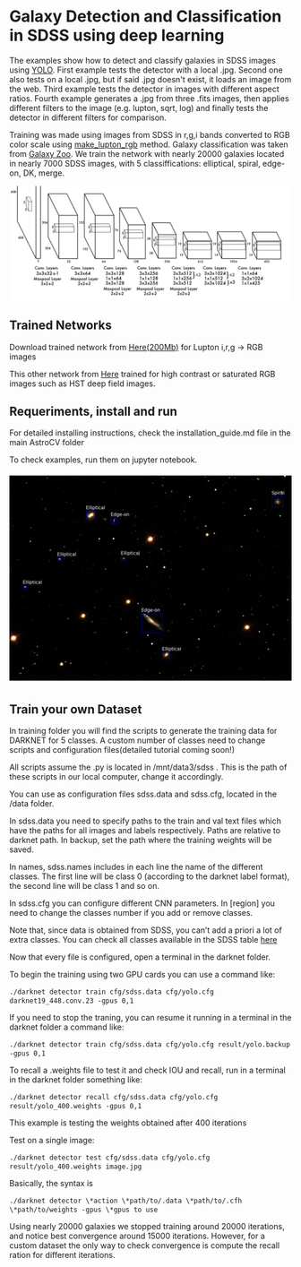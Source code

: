 # Galaxy Detection and Classification in SDSS using deep learning

The examples show how to detect and classify galaxies in SDSS images using [YOLO](https://github.com/astroCV/darknet).
First example tests the detector with a local .jpg. Second one also tests on a local .jpg, but if said .jpg doesn't exist, it loads an image from the web. Third example tests the detector in images with different aspect ratios. Fourth example generates a .jpg from three .fits images, then applies different filters to the image (e.g. lupton, sqrt, log) and finally tests the detector in different filters for comparison.

Training was made using images from SDSS in r,g,i bands converted to RGB color scale using [make_lupton_rgb](http://docs.astropy.org/en/stable/api/astropy.visualization.make_lupton_rgb.html) method.
Galaxy classification was taken from [Galaxy Zoo](https://www.galaxyzoo.org/).
We train the network with nearly 20000 galaxies located in nearly 7000 SDSS images, with 5 classiffications: elliptical, spiral, edge-on, DK, merge.

![CNN layers](data/yolo_v2_network.png)


## Trained Networks

Download trained network from [Here(200Mb)](https://drive.google.com/file/d/0B8RHInq4tQDvTTliOEt0SFViWDg/view?usp=sharing) for Lupton i,r,g -> RGB images

This other network from [Here](https://drive.google.com/file/d/0B8RHInq4tQDvYkN5MFV0S2VTV1U/view?usp=sharing) trained for high contrast or saturated RGB images such as HST deep field images. 


## Requeriments, install and run

For detailed installing instructions, check the installation_guide.md file in the main AstroCV folder

To check examples, run them on jupyter notebook.

![Detecion and Classification over SDSS RGB image](data/sample.jpg)

## Train your own Dataset

In training folder you will find the scripts to generate the training data for DARKNET for 5 classes. A custom number of classes need to change scripts and configuration files(detailed tutorial coming soon!)

All scripts assume the .py is located in /mnt/data3/sdss . This is the path of these scripts in our local computer, change it accordingly.

You can use as configuration files sdss.data and sdss.cfg, located in the /data folder.

In sdss.data you need to specify paths to the train and val text files which have the paths for all images and labels respectively. Paths are relative to darknet path. In backup, set the path where the training weights will be saved.

In names, sdss.names includes in each line the name of the different classes. The first line will be class 0 (according to the darknet label format), the second line will be class 1 and so on.

In sdss.cfg you can configure different CNN parameters. In \[region\] you need to change the classes number if you add or remove classes.

Note that, since data is obtained from SDSS, you can’t add a priori a lot of extra classes. You can check all classes available in the SDSS table [here](https://skyserver.sdss.org/dr12/en/help/browser/browser.aspx#&&history=description+zooSpec+U)

Now that every file is configured, open a terminal in the darknet folder.

To begin the training using two GPU cards you can use a command like:
```
./darknet detector train cfg/sdss.data cfg/yolo.cfg darknet19_448.conv.23 -gpus 0,1
```

If you need to stop the traning, you can resume it running in a terminal in the darknet folder a command like:
```
./darknet detector train cfg/sdss.data cfg/yolo.cfg result/yolo.backup -gpus 0,1
```
To recall a .weights file to test it and check IOU and recall, run in a terminal in the darknet folder something like:
```
./darknet detector recall cfg/sdss.data cfg/yolo.cfg result/yolo_400.weights -gpus 0,1
```
This example is testing the weights obtained after 400 iterations


Test on a single image:
```
./darknet detector test cfg/sdss.data cfg/yolo.cfg result/yolo_400.weights image.jpg
```
Basically, the syntax is 
```
./darknet detector \*action \*path/to/.data \*path/to/.cfh \*path/to/weights -gpus \*gpus to use
```
Using nearly 20000 galaxies we stopped training around 20000 iterations, and notice best convergence around 15000 iterations. However, for a custom dataset the only way to check convergence is compute the recall ration for different iterations.
